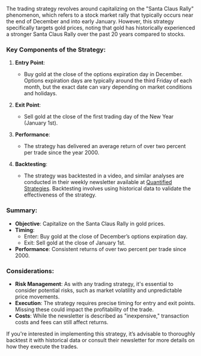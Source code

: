 The trading strategy revolves around capitalizing on the "Santa Claus Rally" phenomenon, which refers to a stock market rally that typically occurs near the end of December and into early January. However, this strategy specifically targets gold prices, noting that gold has historically experienced a stronger Santa Claus Rally over the past 20 years compared to stocks.

### Key Components of the Strategy:
1. **Entry Point**:  
   - Buy gold at the close of the options expiration day in December. Options expiration days are typically around the third Friday of each month, but the exact date can vary depending on market conditions and holidays.

2. **Exit Point**:  
   - Sell gold at the close of the first trading day of the New Year (January 1st).

3. **Performance**:  
   - The strategy has delivered an average return of over two percent per trade since the year 2000.

4. **Backtesting**:  
   - The strategy was backtested in a video, and similar analyses are conducted in their weekly newsletter available at [Quantified Strategies](https://quantifiedstrategies.com). Backtesting involves using historical data to validate the effectiveness of the strategy.

### Summary:
- **Objective**: Capitalize on the Santa Claus Rally in gold prices.
- **Timing**:
  - Enter: Buy gold at the close of December’s options expiration day.
  - Exit: Sell gold at the close of January 1st.
- **Performance**: Consistent returns of over two percent per trade since 2000.

### Considerations:
- **Risk Management**: As with any trading strategy, it's essential to consider potential risks, such as market volatility and unpredictable price movements.
- **Execution**: The strategy requires precise timing for entry and exit points. Missing these could impact the profitability of the trade.
- **Costs**: While the newsletter is described as "inexpensive," transaction costs and fees can still affect returns.

If you're interested in implementing this strategy, it’s advisable to thoroughly backtest it with historical data or consult their newsletter for more details on how they execute the trades.
